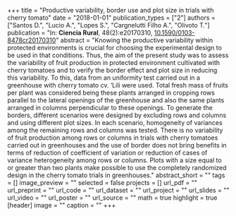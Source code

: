 +++
title = "Productive variability, border use and plot size in trials with cherry tomato"
date = "2018-01-01"
publication_types = ["2"]
authors = ["Santos D.", "Lucio A.", "Lopes S.", "Cargnelutti Filho A.", "Olivoto T."]
publication = "In: **Ciencia Rural**, 48(2):e20170310, [10.1590/0103-8478cr20170310](10.1590/0103-8478cr20170310)"
abstract = "Knowing the productive variability within protected environments is crucial for choosing the experimental design to be used in that conditions. Thus, the aim of the present study was to assess the variability of fruit production in protected environment cultivated with cherry tomatoes and to verify the border effect and plot size in reducing this variability. To this, data from an uniformity test carried out in a greenhouse with cherry tomato cv. ‘Lili were used. Total fresh mass of fruits per plant was considered being these plants arranged in cropping rows parallel to the lateral openings of the greenhouse and also the same plants arranged in columns perpendicular to these openings. To generate the borders, different scenarios were designed by excluding rows and columns and using different plot sizes. In each scenario, homogeneity of variances among the remaining rows and columns was tested. There is no variability of fruit production among rows or columns in trials with cherry tomatoes carried out in greenhouses and the use of border does not bring benefits in terms of reduction of coefficient of variation or reduction of cases of variance heterogeneity among rows or columns. Plots with a size equal to or greater than two plants make possible to use the completely randomized design in the cherry tomato trials in greenhouses."
abstract_short = ""
tags = []
image_preview = ""
selected = false
projects = []
url_pdf = ""
url_preprint = ""
url_code = ""
url_dataset = ""
url_project = ""
url_slides = ""
url_video = ""
url_poster = ""
url_source = ""
math = true
highlight = true
[header]
image = ""
caption = ""
+++
